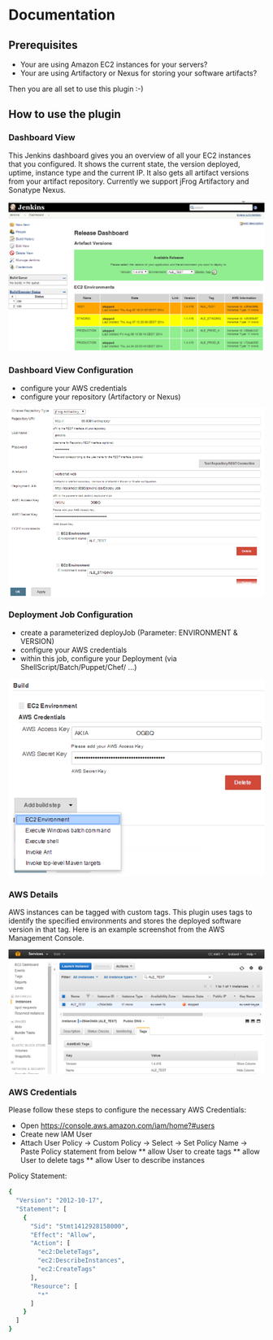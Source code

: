 # Documentation

## Prerequisites

* Your are using Amazon EC2 instances for your servers?
* Your are using Artifactory or Nexus for storing your software artifacts?

Then you are all set to use this plugin :-)

## How to use the plugin

### Dashboard View

This Jenkins dashboard gives you an overview of all your EC2 instances that you configured. It shows the current state, the version deployed, uptime, instance type and the current IP. 
It also gets all artifact versions from your artifact repository. Currently we support jFrog Artifactory and Sonatype Nexus.

![Dashboard View](1-dashboard.png)

### Dashboard View Configuration

* configure your AWS credentials
* configure your repository (Artifactory or Nexus)
 
![Dashboard View configuration](2-config.png)

### Deployment Job Configuration

* create a parameterized deployJob (Parameter: ENVIRONMENT & VERSION)
* configure your AWS credentials
* within this job, configure your Deployment (via ShellScript/Batch/Puppet/Chef/ ...)

![Deployment Job configuration](3-deployJob.png)

### AWS Details

AWS instances can be tagged with custom tags. This plugin uses tags to identify the specified environments and stores the deployed software version in that tag. Here is an example screenshot from the AWS Management Console.

![AWS configuration](4-aws-tags.png)

### AWS Credentials

Please follow these steps to configure the necessary AWS Credentials:

* Open https://console.aws.amazon.com/iam/home?#users
* Create new IAM User
* Attach User Policy -> Custom Policy -> Select -> Set Policy Name -> Paste Policy statement from below
** allow User to create tags
** allow User to delete tags
** allow User to describe instances

Policy Statement: 

``` bash
{
  "Version": "2012-10-17",
  "Statement": [
    {
      "Sid": "Stmt1412928158000",
      "Effect": "Allow",
      "Action": [
        "ec2:DeleteTags",
        "ec2:DescribeInstances",
        "ec2:CreateTags"
      ],
      "Resource": [
        "*"
      ]
    }
  ]
}
```